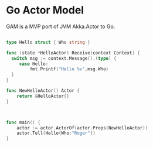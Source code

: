 # Go Actor Model

GAM is a MVP port of JVM Akka.Actor to Go.

```go

type Hello struct { Who string }

func (state *HelloActor) Receive(context Context) {
  switch msg := context.Message().(type) {
     case Hello:
         fmt.Printf("Hello %v",msg.Who)
  }
}

func NewHelloActor() Actor {
	return &HelloActor{}
}



func main() {
	actor := actor.ActorOf(actor.Props(NewHelloActor))
	actor.Tell(Hello{Who:"Roger"})
}
```
